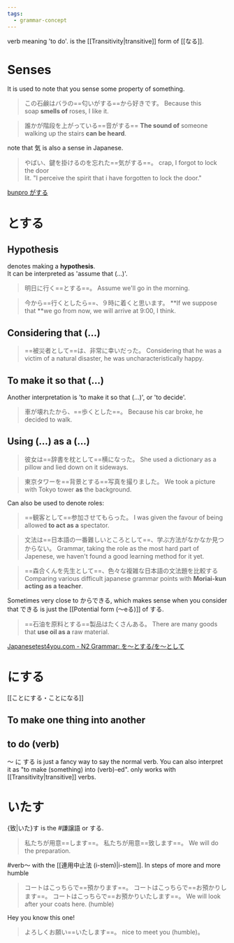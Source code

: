 ```yaml
---
tags:
  - grammar-concept
---
```

verb meaning 'to do'. is the [[Transitivity|transitive]] form of [[なる]].

# Senses
It is used to note that you sense some property of something.
>この石鹸はバラの==匂いがする==から好きです。
>Because this soap **smells of** roses, I like it.

>誰かが階段を上がっている==音がする==
>**The sound of** someone walking up the stairs **can be heard**.

note that 気 is also a sense in Japanese.
>やばい、鍵を掛けるのを忘れた==気がする==。
>crap, I forgot to lock the door  
>lit. "I perceive the spirit that i have forgotten to lock the door."

[bunpro がする](https://bunpro.jp/grammar_points/117)

# とする
## Hypothesis
denotes making a **hypothesis**.  
It can be interpreted as 'assume that (...)'.

>明日に行く==とする==。
>Assume we'll go in the morning.

>今から==行くとしたら==、９時に着くと思います。
>**If we suppose that **we go from now, we will arrive at 9:00, I think.

## Considering that (...)
>==被災者として==は、非常に幸いだった。
>Considering that he was a victim of a natural disaster, he was uncharacteristically happy.
## To make it so that (...)
Another interpretation is 'to make it so that (...)', or 'to decide'.
>車が壊れたから、==歩くとした==。
>Because his car broke, he decided to walk.

## Using (...) as a (...)
>彼女は==辞書を枕として==横になった。
>She used a dictionary as a pillow and lied down on it sideways.

>東京タワーを==背景とする==写真を撮りました。
>We took a picture with Tokyo tower **as** the background.

Can also be used to denote roles:
>==観客として==参加させてもらった。
>I was given the favour of being allowed **to act as a** spectator.

>文法は==日本語の一番難しいところとして==、学ぶ方法がなかなか見つからない。
>Grammar, taking the role as the most hard part of Japenese, we haven't found a good learning method for it yet.

>==森合くんを先生として==、色々な複雑な日本語の文法題を比較する
>Comparing various difficult japanese grammar points with **Moriai-kun acting as a teacher**.

Sometimes very close to からできる, which makes sense when you consider that できる is just the [[Potential form (〜eる)]] of する.
>==石油を原料とする==製品はたくさんある。
>There are many goods that **use oil as a** raw material.

[Japanesetest4you.com - N2 Grammar: を～とする/を～として](https://japanesetest4you.com/flashcard/learn-jlpt-n2-grammar-%E3%82%92%EF%BD%9E%E3%81%A8%E3%81%99%E3%82%8B%E3%82%92%EF%BD%9E%E3%81%A8%E3%81%97%E3%81%A6-oto-suruoto-shite/)

# にする
[[ことにする・ことになる]]
## To make one thing into another

## to do (verb)
～ に する is just a fancy way to say the normal verb. You can also interpret it as "to make (something) into (verb)-ed".
only works with [[Transitivity|transitive]] verbs.


# いたす
{致|いた}す is the #謙譲語 or する.
>私たちが用意==します==。
>私たちが用意==致します==。
>We will do the preparation. 

#verb〜 with the [[連用中止法 (i-stem)|i-stem]]. In steps of more and more humble
>コートはこっちらで==預かります==。
>コートはこっちらで==お預かりします==。
>コートはこっちらで==お預かりいたします==。
>We will look after your coats here. (humble)

Hey you know this one!
>よろしくお願い==いたします==。
>nice to meet you (humble)。